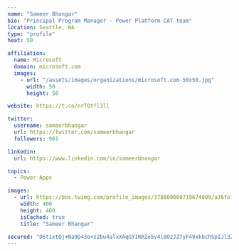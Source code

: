 ```yaml
---
name: "Sameer Bhangar"
bio: "Principal Program Manager - Power Platform CAT team"
location: Seattle, WA
type: "profile"
heat: 50

affiliation:
  name: Microsoft
  domain: microsoft.com
  images:
    - url: "/assets/images/organizations/microsoft.com-50x50.jpg"
      width: 50
      height: 50

website: https://t.co/nrTQtfl3ll

twitter:
  username: sameerbhangar
  url: https://twitter.com/sameerbhangar
  followers: 961

linkedin:
  url: https://www.linkedin.com/in/sameerbhangar

topics:
  - Power Apps

images:
  - url: https://pbs.twimg.com/profile_images/378800000719674009/a36fe7ddfab1778b76e5793772e43798_400x400.jpeg
    width: 400
    height: 400
    isCached: true
    title: "Sameer Bhangar"

secured: "D6tixtQj+Na9O43o+z2bu4alxXAqGYIRRZo5v4l8OzJZ7yF49xkbchSpIJl3Zwbt2bKkyTySu6fuugBDBm+4fz2GWG4APTdM5aim6g/YGWQl7Ts+LVix0QWGKEXumnNz16md5T1H+cpHdli9+8JJ4/D+6iyxCVrJQfGINh+Zmj40fHwtoYIcvQwKEFaD3NlB9Ho4zQndRpwn+ry+c4jb7YhpIRPk3Ft1Bmisrmg8v0VnFxmgfyja2P0HOxC0MZ4/3cZs1h2GIACW2vMf5wYbK6SyZBfmFOE2zEnNshIpz0ypddeVkbvSzsVsRzjfzPSjlk0qR0h5rF7Z6mG/qh6FZhx16oGFRZrnSxwAHkmnCBcRjUEnz3IU9zieJpaFEPaLRXlOLwbjBf0bQf8yHUiYAw==;o5IcRvBXCq+kEnEA56LF/A=="
---
```



